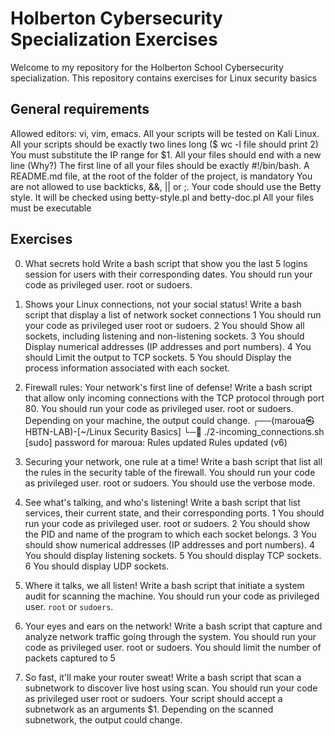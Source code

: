 # Holberton Cybersecurity Specialization Exercises

Welcome to my repository for the Holberton School Cybersecurity specialization. This repository contains exercises for Linux security basics


## General requirements
Allowed editors: vi, vim, emacs.
All your scripts will be tested on Kali Linux.
All your scripts should be exactly two lines long ($ wc -l file should print 2)
You must substitute the IP range for $1.
All your files should end with a new line (Why?)
The first line of all your files should be exactly #!/bin/bash.
A README.md file, at the root of the folder of the project, is mandatory
You are not allowed to use backticks, &&, || or ;.
Your code should use the Betty style. It will be checked using betty-style.pl and betty-doc.pl
All your files must be executable
## Exercises

0. What secrets hold
Write a bash script that show you the last 5 logins session for users with their corresponding dates.
You should run your code as privileged user. root or sudoers.

1. Shows your Linux connections, not your social status!
Write a bash script that display a list of network socket connections
1 You should run your code as privileged user root or sudoers.
2 You should Show all sockets, including listening and non-listening sockets.
3 You should Display numerical addresses (IP addresses and port numbers).
4 You should Limit the output to TCP sockets.
5 You should Display the process information associated with each socket.

2. Firewall rules: Your network's first line of defense!
Write a bash script that allow only incoming connections with the TCP protocol through port 80.
You should run your code as privileged user. root or sudoers.
Depending on your machine, the output could change.
┌──(maroua㉿HBTN-LAB)-[~/Linux Security Basics]
└─🏴 ./2-incoming_connections.sh
[sudo] password for maroua:
Rules updated
Rules updated (v6)

3. Securing your network, one rule at a time!
Write a bash script that list all the rules in the security table of the firewall.
You should run your code as privileged user. root or sudoers.
You should use the verbose mode.

4. See what's talking, and who's listening!
Write a bash script that list services, their current state, and their corresponding ports.
1 You should run your code as privileged user. root or sudoers.
2 You should show the PID and name of the program to which each socket belongs.
3 You should show numerical addresses (IP addresses and port numbers).
4 You should display listening sockets.
5 You should display TCP sockets.
6 You should display UDP sockets.

5. Where it talks, we all listen!
Write a bash script that initiate a system audit for scanning the machine.
You should run your code as privileged user. `root` or `sudoers`.

6. Your eyes and ears on the network!
Write a bash script that capture and analyze network traffic going through the system.
You should run your code as privileged user. root or sudoers.
You should limit the number of packets captured to 5

7. So fast, it'll make your router sweat!
Write a bash script that scan a subnetwork to discover live host using scan.
You should run your code as privileged user root or sudoers.
Your script should accept a subnetwork as an arguments $1.
Depending on the scanned subnetwork, the output could change.
